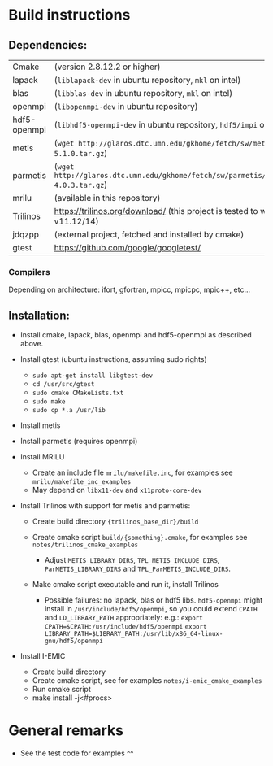 # Build instructions

## Dependencies:

|                |                                                                                    |
| -------------- | ---------------------------------------------------------------------------------- |
| Cmake          | (version 2.8.12.2 or higher)                                                       |
| lapack         | (`liblapack-dev` in ubuntu repository, `mkl` on intel)                             |
| blas           | (`libblas-dev` in ubuntu repository, `mkl` on intel)                               |
| openmpi        | (`libopenmpi-dev` in ubuntu repository)                                            |
| hdf5-openmpi   | (`libhdf5-openmpi-dev` in ubuntu repository, `hdf5/impi` on intel)                 |
| metis          | (`wget http://glaros.dtc.umn.edu/gkhome/fetch/sw/metis/metis-5.1.0.tar.gz`)        |
| parmetis       | (`wget http://glaros.dtc.umn.edu/gkhome/fetch/sw/parmetis/parmetis-4.0.3.tar.gz`)  |
| mrilu          | (available in this repository)                                                     | 
| Trilinos       | <https://trilinos.org/download/>  (this project is tested to work with v11.12/14)  |
| jdqzpp         | (external project, fetched and installed by cmake)                                 |
| gtest          |  <https://github.com/google/googletest/>                                           |

### Compilers
Depending on architecture: ifort, gfortran, mpicc, mpicpc, mpic++, etc... 

## Installation:
  * Install cmake, lapack, blas, openmpi and hdf5-openmpi as described above.

  * Install gtest (ubuntu instructions, assuming sudo rights)
    *  `sudo apt-get install libgtest-dev`
    *  `cd /usr/src/gtest`
    *  `sudo cmake CMakeLists.txt`
    *  `sudo make`
    *  `sudo cp *.a /usr/lib`

  * Install metis

  * Install parmetis (requires openmpi)

  * Install MRILU
      *  Create an include file `mrilu/makefile.inc`, for examples see `mrilu/makefile_inc_examples`
      *  May depend on `libx11-dev` and `x11proto-core-dev`

  * Install Trilinos with support for metis and parmetis:
	* Create build directory `{trilinos_base_dir}/build`
	* Create cmake script `build/{something}.cmake`, for examples see `notes/trilinos_cmake_examples`

		* Adjust `METIS_LIBRARY_DIRS`, `TPL_METIS_INCLUDE_DIRS`, `ParMETIS_LIBRARY_DIRS` and `TPL_ParMETIS_INCLUDE_DIRS`.

	* Make cmake script executable and run it, install Trilinos 
	  * Possible failures: no lapack, blas or hdf5 libs. `hdf5-openmpi` might install in `/usr/include/hdf5/openmpi`, so you could extend `CPATH` and `LD_LIBRARY_PATH` appropriately: e.g.: `export CPATH=$CPATH:/usr/include/hdf5/openmpi` `export LIBRARY_PATH=$LIBRARY_PATH:/usr/lib/x86_64-linux-gnu/hdf5/openmpi`

  * Install I-EMIC
	* Create build directory
	* Create cmake script, see for examples `notes/i-emic_cmake_examples`
	* Run cmake script
    * make install -j<#procs>

# General remarks
- See the test code for examples ^^
